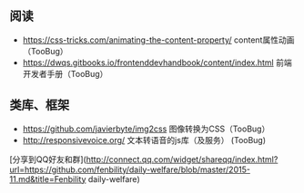 ## 阅读

- <https://css-tricks.com/animating-the-content-property/> content属性动画（TooBug）
- <https://dwqs.gitbooks.io/frontenddevhandbook/content/index.html> 前端开发者手册（TooBug）

## 类库、框架

- <https://github.com/javierbyte/img2css> 图像转换为CSS（TooBug）
- <http://responsivevoice.org/> 文本转语音的js库（及服务） (TooBug)

[分享到QQ好友和群](http://connect.qq.com/widget/shareqq/index.html?url=https://github.com/fenbility/daily-welfare/blob/master/2015-11.md&title=Fenbility daily-welfare)
